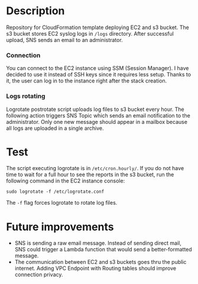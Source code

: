 # Description
Repository for CloudFormation template deploying EC2 and s3 bucket. The s3 bucket stores EC2 syslog logs in `/logs` directory. After successful upload, SNS sends an email to an administrator. 

### Connection
You can connect to the EC2 instance using SSM (Session Manager). I have decided to use it instead of SSH keys since it requires less setup. Thanks to it, the user can log in to the instance right after the stack creation.  

### Logs rotating 
Logrotate postrotate script uploads log files to s3 bucket every hour. The following action triggers SNS Topic which sends an email notification to the administrator. Only one new message should appear in a mailbox because all logs are uploaded in a single archive.


# Test
The script executing logrotate is in `/etc/cron.hourly/`. If you do not have time to wait for a full hour to see the reports in the s3 bucket, run the following command in the EC2 instance console:
```
sudo logrotate -f /etc/logrotate.conf
```
The `-f` flag forces logrotate to rotate log files.

# Future improvements
- SNS is sending a raw email message. Instead of sending direct mail, SNS could trigger a Lambda function that would send a better-formatted message. 
- The communication between EC2 and s3 buckets goes thru the public internet. Adding VPC Endpoint with Routing tables should improve connection privacy. 

